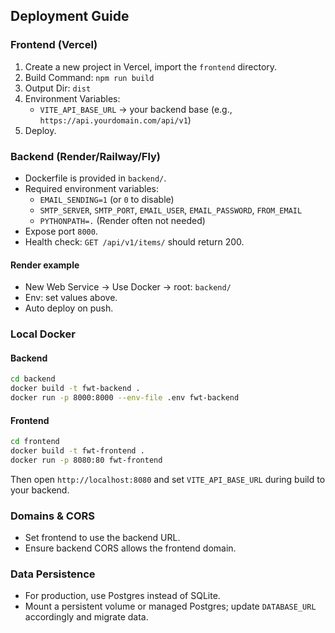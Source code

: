 ## Deployment Guide

### Frontend (Vercel)
1. Create a new project in Vercel, import the `frontend` directory.
2. Build Command: `npm run build`
3. Output Dir: `dist`
4. Environment Variables:
   - `VITE_API_BASE_URL` → your backend base (e.g., `https://api.yourdomain.com/api/v1`)
5. Deploy.

### Backend (Render/Railway/Fly)
- Dockerfile is provided in `backend/`.
- Required environment variables:
  - `EMAIL_SENDING=1` (or `0` to disable)
  - `SMTP_SERVER`, `SMTP_PORT`, `EMAIL_USER`, `EMAIL_PASSWORD`, `FROM_EMAIL`
  - `PYTHONPATH=.` (Render often not needed)
- Expose port `8000`.
- Health check: `GET /api/v1/items/` should return 200.

#### Render example
- New Web Service → Use Docker → root: `backend/`
- Env: set values above.
- Auto deploy on push.

### Local Docker
#### Backend
```bash
cd backend
docker build -t fwt-backend .
docker run -p 8000:8000 --env-file .env fwt-backend
```

#### Frontend
```bash
cd frontend
docker build -t fwt-frontend .
docker run -p 8080:80 fwt-frontend
```

Then open `http://localhost:8080` and set `VITE_API_BASE_URL` during build to your backend.

### Domains & CORS
- Set frontend to use the backend URL.
- Ensure backend CORS allows the frontend domain.

### Data Persistence
- For production, use Postgres instead of SQLite.
- Mount a persistent volume or managed Postgres; update `DATABASE_URL` accordingly and migrate data.


